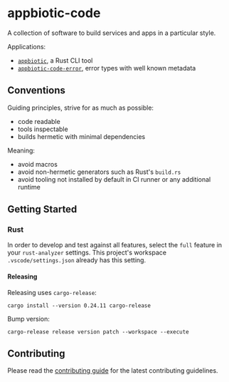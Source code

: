 # appbiotic-code

A collection of software to build services and apps in a particular style.

Applications:

- [`appbiotic`](https://crates.io/crates/appbiotic), a Rust CLI tool
- [`appbiotic-code-error`](https://crates.io/crates/appbiotic-code-error), error types with well known metadata

## Conventions

Guiding principles, strive for as much as possible:

- code readable
- tools inspectable
- builds hermetic with minimal dependencies

Meaning:

- avoid macros
- avoid non-hermetic generators such as Rust's `build.rs`
- avoid tooling not installed by default in CI runner or any additional runtime

## Getting Started

### Rust

In order to develop and test against all features, select the `full` feature in your `rust-analyzer` settings. This
project's workspace `.vscode/settings.json` already has this setting.

#### Releasing

Releasing uses `cargo-release`:

    cargo install --version 0.24.11 cargo-release

Bump version:

    cargo-release release version patch --workspace --execute

## Contributing

Please read the [contributing guide](CONTRIBUTING.md) for the latest contributing guidelines.
